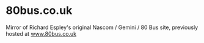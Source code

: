 # 80bus.co.uk
Mirror of Richard Espley's original Nascom / Gemini / 80 Bus site, previously hosted at www.80bus.co.uk
